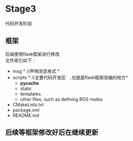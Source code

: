 # Stage3
代码开发阶段
## 框架　　
后端使用flask框架进行修改  
文件索引如下：　　
- msg  * //声明消息格式 *　　　
- scripts * //主要代码开发区　,也就是flask框架改编的地方*　　  
  - __pycache__  
  - static  
  - templates
  - other files, such as defining ROS nodes
- CMakeLists.txt
- package.xml
- README.md
## 后续等框架修改好后在继续更新